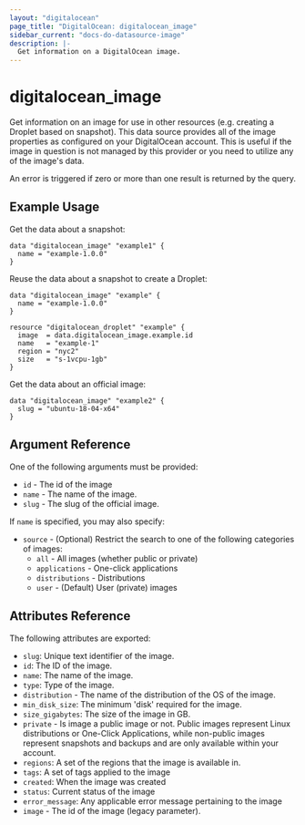 ```yaml
---
layout: "digitalocean"
page_title: "DigitalOcean: digitalocean_image"
sidebar_current: "docs-do-datasource-image"
description: |-
  Get information on a DigitalOcean image.
---
```


# digitalocean_image

Get information on an image for use in other resources (e.g. creating a Droplet
based on snapshot). This data source provides all of the image properties as
configured on your DigitalOcean account. This is useful if the image in question
is not managed by this provider or you need to utilize any of the image's data.

An error is triggered if zero or more than one result is returned by the query.

## Example Usage

Get the data about a snapshot:

```hcl
data "digitalocean_image" "example1" {
  name = "example-1.0.0"
}
```

Reuse the data about a snapshot to create a Droplet:

```hcl
data "digitalocean_image" "example" {
  name = "example-1.0.0"
}

resource "digitalocean_droplet" "example" {
  image  = data.digitalocean_image.example.id
  name   = "example-1"
  region = "nyc2"
  size   = "s-1vcpu-1gb"
}
```

Get the data about an official image:

```hcl
data "digitalocean_image" "example2" {
  slug = "ubuntu-18-04-x64"
}
```

## Argument Reference

One of the following arguments must be provided:

* `id` - The id of the image
* `name` - The name of the image.
* `slug` - The slug of the official image.

If `name` is specified, you may also specify:

* `source` - (Optional) Restrict the search to one of the following categories of images:
  - `all` - All images (whether public or private)
  - `applications` - One-click applications
  - `distributions` - Distributions
  - `user` - (Default) User (private) images

## Attributes Reference

The following attributes are exported:

* `slug`: Unique text identifier of the image.
* `id`: The ID of the image.
* `name`: The name of the image.
* `type`: Type of the image.
* `distribution` - The name of the distribution of the OS of the image.
* `min_disk_size`: The minimum 'disk' required for the image.
* `size_gigabytes`: The size of the image in GB.
* `private` - Is image a public image or not. Public images represent
  Linux distributions or One-Click Applications, while non-public images represent
  snapshots and backups and are only available within your account.
* `regions`: A set of the regions that the image is available in.
* `tags`: A set of tags applied to the image 
* `created`: When the image was created
* `status`: Current status of the image
* `error_message`: Any applicable error message pertaining to the image
* `image` - The id of the image (legacy parameter).

